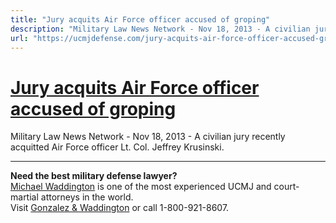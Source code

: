 ```yaml
---
title: "Jury acquits Air Force officer accused of groping"
description: "Military Law News Network - Nov 18, 2013 - A civilian jury recently acquitted Air Force officer Lt. Col. Jeffrey Krusinski."
url: "https://ucmjdefense.com/jury-acquits-air-force-officer-accused-groping-air-force-sex-assault-lt-col-jeffrey-krusinski.html"
---
```


# [Jury acquits Air Force officer accused of groping](https://ucmjdefense.com/jury-acquits-air-force-officer-accused-groping-air-force-sex-assault-lt-col-jeffrey-krusinski.html)

Military Law News Network - Nov 18, 2013 - A civilian jury recently acquitted Air Force officer Lt. Col. Jeffrey Krusinski.

---

**Need the best military defense lawyer?**  
[Michael Waddington](https://ucmjdefense.com/attorneys/michael-stewart-waddington-partner.html) is one of the most experienced UCMJ and court-martial attorneys in the world.  
Visit [Gonzalez & Waddington](https://ucmjdefense.com) or call 1-800-921-8607.
